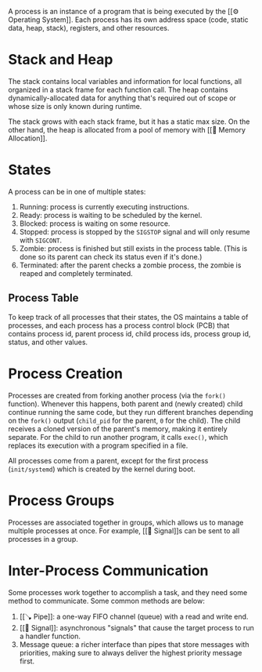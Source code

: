 A process is an instance of a program that is being executed by the [[⚙️ Operating System]]. Each process has its own address space (code, static data, heap, stack), registers, and other resources.

# Stack and Heap
The stack contains local variables and information for local functions, all organized in a stack frame for each function call. The heap contains dynamically-allocated data for anything that's required out of scope or whose size is only known during runtime.

The stack grows with each stack frame, but it has a static max size. On the other hand, the heap is allocated from a pool of memory with [[🍰 Memory Allocation]].

# States
A process can be in one of multiple states:
1. Running: process is currently executing instructions.
2. Ready: process is waiting to be scheduled by the kernel.
3. Blocked: process is waiting on some resource.
4. Stopped: process is stopped by the `SIGSTOP` signal and will only resume with `SIGCONT`.
5. Zombie: process is finished but still exists in the process table. (This is done so its parent can check its status even if it's done.)
6. Terminated: after the parent checks a zombie process, the zombie is reaped and completely terminated.

## Process Table
To keep track of all processes that their states, the OS maintains a table of processes, and each process has a process control block (PCB) that contains process id, parent process id, child process ids, process group id, status, and other values.

# Process Creation
Processes are created from forking another process (via the `fork()` function). Whenever this happens, both parent and (newly created) child continue running the same code, but they run different branches depending on the `fork()` output (`child_pid` for the parent, `0` for the child). The child receives a cloned version of the parent's memory, making it entirely separate. For the child to run another program, it calls `exec()`, which replaces its execution with a program specified in a file.

All processes come from a parent, except for the first process (`init/systemd`) which is created by the kernel during boot. 

# Process Groups
Processes are associated together in groups, which allows us to manage multiple processes at once. For example, [[🗼 Signal]]s can be sent to all processes in a group.

# Inter-Process Communication
Some processes work together to accomplish a task, and they need some method to communicate. Some common methods are below:
1. [[🪠 Pipe]]: a one-way FIFO channel (queue) with a read and write end.
2. [[🗼 Signal]]: asynchronous "signals" that cause the target process to run a handler function.
3. Message queue: a richer interface than pipes that store messages with priorities, making sure to always deliver the highest priority message first.